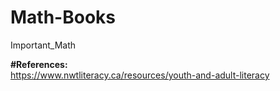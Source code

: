 # Math-Books
Important_Math

<b>#References:</b></br>
https://www.nwtliteracy.ca/resources/youth-and-adult-literacy
